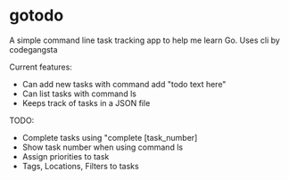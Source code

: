 gotodo
======

A simple command line task tracking app to help me learn Go. Uses cli by codegangsta

Current features:
- Can add new tasks with command add "todo text here"
- Can list tasks with command ls
- Keeps track of tasks in a JSON file 

TODO:
- Complete tasks using "complete [task_number]
- Show task number when using command ls
- Assign priorities to task
- Tags, Locations, Filters to tasks
